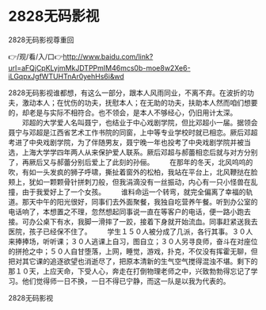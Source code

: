 # 2828无码影视
2828无码影视尊重回

👉/观/看/入/口👉http://www.baidu.com/link?url=aFQjCpKLyjmMkJDTPPmIM46mcs0b-moe8w2Xe6-iLGqpxJgfWTUHTnAr0yehHs6i&wd

2828无码影视谁都想，有这么一部分，跟本人风雨同业，不离不弃。在波折的功夫，激动本人；在忧伤的功夫，抚慰本人；在无助的功夫，扶助本人然而咱们想要的，却老是与实际不相符合。也不领会，是本人不够经心，仍旧用计太深。
　　邓超的大学爱人名叫聂宁，也结业于中心戏剧学院，但比邓超小一届。据领会聂宁与邓超是江西省艺术工作书院的同窗，上中等专业学校时就已相恋。厥后邓超考进了中央戏剧学院，为了伴随男友，聂宁晚一年也投考了中央戏剧学院并被当选，上海大学学四年两人从来保护爱人联系。厥后邓超与郝蕾相恋后就与对方分别了，再厥后又与郝蕾分别后爱上了此刻的孙俪。
　　在那年的冬天，北风呜呜的吹，有如一头发疯的狮子呼啸，撕扯着窗外的松柏，我站在平台上，北风鞭挞在脸颊上，犹如一颗颗骨针拼刺刀般，但我涓滴没有一丝振动，内心有一只小怪兽在乱撞，由于我爱好上了一个女孩。
　　谁料命运一个转弯，就完全偏离了幸福的轨道。那天中午的阳光很好，同事们去外面聚餐，我独自吃营养午餐。听到办公室的电话响了，本想置之不理，忽然想起同事说一直在等客户的电话，便一路小跑去接。可办公桌下有水，我脚一滑摔了一跤，接着下身就开始流血。同事赶紧送我去医院，孩子已经保不住了。
　　学生１５０人被分成了几派，各行其事。３０人来捧捧场，听听课；３０人逃课上自习，图自立；３０人另寻良师，奋斗在对座位的拼抢之中；５０人自甘堕落，上网，睡觉，游戏，扑克，不仅没有挥霍无聊，但把对其它课的追逐欲望也消逝尽了，把原本清新的生气空气搅得混浊不堪。剩下的那１０天，上应天命，下受人心，奔走在打倒物理老师之中，兴致勃勃得忘记了学习。他们觉得师一日不换，一日不得已宁静，而这一队是以我为代表的。

2828无码影视
